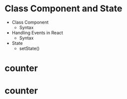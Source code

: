 # Class Component and State

- Class Component
  - Syntax
- Handling Events in React
  - Syntax
- State
  - setState()
# counter
# counter
